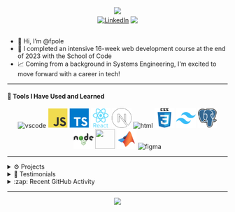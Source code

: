 <div id="header" align="center">
<img src="https://github.com/fpole/fpole/assets/137444215/482a79ae-a6db-4b9f-aaf0-e5f538a7279c"/>
</div>
<div id="links" align="center">
<a href="https://www.linkedin.com/in/fred-pole-7b8a66105/"><img align="center" src="https://img.shields.io/badge/LinkedIn-0077B5?style=for-the-badge&logo=linkedin&logoColor=white)" alt="LinkedIn" /></a> 
<a href="https://www.codewars.com/users/fpole"><img align="center" src="https://www.codewars.com/users/fpole/badges/small" /></a>
</div>

</br>

- 👋 Hi, I’m @fpole
- 🌱 I completed an intensive 16-week web development course at the end of 2023 with the School of Code
- 📈 Coming from a background in Systems Engineering, I'm excited to move forward with a career in tech!

---

#### 🚀 Tools I Have Used and Learned
<p align="center">
<img src="https://cdn.jsdelivr.net/gh/devicons/devicon/icons/vscode/vscode-original.svg" alt="vscode" width="45" height="45"/>
<img src="https://raw.githubusercontent.com/devicons/devicon/master/icons/javascript/javascript-original.svg" alt="javascript" width="45" height="45" />
<img src="https://raw.githubusercontent.com/devicons/devicon/1119b9f84c0290e0f0b38982099a2bd027a48bf1/icons/typescript/typescript-original.svg" alt="typescript" width="45" height="45" />
<img src="https://raw.githubusercontent.com/devicons/devicon/master/icons/react/react-original-wordmark.svg" alt="react" width="45" height="45" />
<img src="https://raw.githubusercontent.com/devicons/devicon/55609aa5bd817ff167afce0d965585c92040787a/icons/nextjs/nextjs-line.svg" alt="next" width="45" height="45" />
<img src="https://cdn.jsdelivr.net/gh/devicons/devicon/icons/html5/html5-original.svg" alt="html" width="45" height="45"/>
<img src="https://raw.githubusercontent.com/devicons/devicon/master/icons/css3/css3-original-wordmark.svg" alt="css3" width="45" height="45" />
<img src="https://raw.githubusercontent.com/devicons/devicon/55609aa5bd817ff167afce0d965585c92040787a/icons/tailwindcss/tailwindcss-plain.svg" alt="css3" width="45" height="45" />
<img src="https://raw.githubusercontent.com/devicons/devicon/55609aa5bd817ff167afce0d965585c92040787a/icons/postgresql/postgresql-original.svg" alt="postgresql" width="45" height="45" />
<img src="https://raw.githubusercontent.com/devicons/devicon/master/icons/nodejs/nodejs-original-wordmark.svg" alt="nodejs" width="45" height="45" />
<img src="https://cdn.jsdelivr.net/gh/devicons/devicon/icons/amazonwebservices/amazonwebservices-plain-wordmark.svg" width="45" height="45"/>   
<img src="https://raw.githubusercontent.com/devicons/devicon/1119b9f84c0290e0f0b38982099a2bd027a48bf1/icons/matlab/matlab-original.svg" alt="matlab" width="45" height="45"/>  
<img src="https://cdn.jsdelivr.net/gh/devicons/devicon/icons/figma/figma-original.svg" alt="figma" width="45" height="45"/>  
</p>

---
<details>
  <summary>⚙️ Projects</summary>
  <ul>
    <li>Movie Library - Coming Soon!</li>
    <li><a href="https://files.slack.com/files-pri/T05H87CSLUD-F06DSKX2FLK/screenshot_2024-01-12_at_4.13.49_pm.png">Calming Down</a></li>
    <li><a href="https://bc15-w8-project-front-end-teamtogether.vercel.app/">Test Together</a></li>
  </ul> 
</details>

<details>
  <summary>🤝 Testimonials</summary>
  <h4>Anthony Hall (Stakeholder for School of Code Final Project):</h4>
  <p> “As a business stakeholder, I have worked with the ZenTech creators from the School of Code (Faisal, Fred, Hannah, Joe, Samalie and Susan) for the past four weeks. They have been, without doubt, an exceptional team of incredibly talented individuals. They bring creativity, spark, energy, commitment, technical skill and innovation in abundance and I would have no hesitation whatsoever in recommending them in the highest possible way to any future employer. </p>
  <p>Communication has been excellent, teamwork has been first class and, as a key stakeholder, I have felt involved and engaged throughout the entire project from inception right through to ending and handover. A really top class team.”</p>
</details>

<details>
  <summary>:zap: Recent GitHub Activity</summary>
  
<!--START_SECTION:activity-->
1. 🎉 Merged PR [#11](https://github.com/HannahThor/github-flow-prac/pull/11) in [HannahThor/github-flow-prac](https://github.com/HannahThor/github-flow-prac)
2. 💪 Opened PR [#10](https://github.com/HannahThor/github-flow-prac/pull/10) in [HannahThor/github-flow-prac](https://github.com/HannahThor/github-flow-prac)
3. 🎉 Merged PR [#5](https://github.com/HannahThor/github-flow-prac/pull/5) in [HannahThor/github-flow-prac](https://github.com/HannahThor/github-flow-prac)
4. 💪 Opened PR [#6](https://github.com/HannahThor/github-flow-prac/pull/6) in [HannahThor/github-flow-prac](https://github.com/HannahThor/github-flow-prac)
5. 🎉 Merged PR [#2](https://github.com/HannahThor/github-flow-prac/pull/2) in [HannahThor/github-flow-prac](https://github.com/HannahThor/github-flow-prac)
<!--END_SECTION:activity-->

</details>

---

<div id="spotify" align="center">
<img src="https://spotify-recently-played-readme.vercel.app/api?user=ospujwd878j1ie84u0lu2foud&count=3&unique={true|1|on|yes}" />
</div>

<!---
```yaml
// your text
```

Stats work but don't include SoC Repos :(
[![Top Langs](https://github-readme-stats-alpha-one-12.vercel.app/api/top-langs/?username=fpole&layout=compact)](https://github.com/fpole/github-readme-stats)

[![My GitHub stats](https://github-readme-stats.vercel.app/api?username=fpole)](https://github.com/fpole/github-readme-stats)

Spotify Now Playing - not working :(
<a href="https://spotify-readme-blush.vercel.app/now-playing?open">
    <img src="https://spotify-readme-blush.vercel.app/now-playing" width="256" height="64" alt="Now Playing">`
</a>

--->
